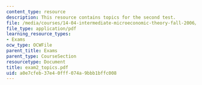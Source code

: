 ```yaml
---
content_type: resource
description: This resource contains topics for the second test.
file: /media/courses/14-04-intermediate-microeconomic-theory-fall-2006/a0e7cfeb37e40fff074a9bbb1bffc008_exam2_topics.pdf
file_type: application/pdf
learning_resource_types:
- Exams
ocw_type: OCWFile
parent_title: Exams
parent_type: CourseSection
resourcetype: Document
title: exam2_topics.pdf
uid: a0e7cfeb-37e4-0fff-074a-9bbb1bffc008
---
```

